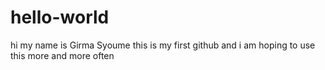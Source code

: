 # hello-world
hi my name is Girma Syoume
this is my first github and i am hoping to use this more and more often
